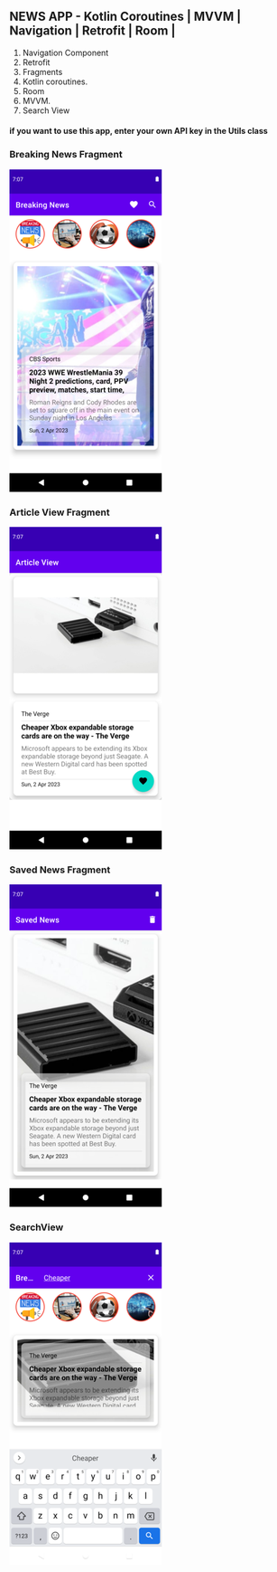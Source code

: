 ## NEWS APP - Kotlin Coroutines | MVVM | Navigation | Retrofit | Room |




1. Navigation Component
2. Retrofit
3. Fragments
4. Kotlin coroutines.
5. Room
6. MVVM.
7. Search View

#### if you want to use this app, enter your own API key in the Utils class 

### Breaking News Fragment 
![](images/breakingnews.png)


### Article View Fragment
![](images/articleview.png)


### Saved News Fragment
![](images/savednews.png)


### SearchView
![](images/searchview.png)


